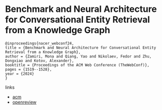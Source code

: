 # Benchmark and Neural Architecture for Conversational Entity Retrieval from a Knowledge Graph

```
@inproceedings{nacer_webconf24,
title = {Benchmark and Neural Architecture for Conversational Entity Retrieval from a Knowledge Graph},
author = {Zamiri, Mona and Qiang, Yao and Nikolaev, Fedor and Zhu, Dongxiao and Kotov, Alexander},
booktitle = {Proceedings of the ACM Web Conference (TheWebConf)},
pages = {1519--1528},
year = {2024}
}
```

links
- [acm](https://dl.acm.org/doi/10.1145/3589334.3645676)
- [openreview](https://openreview.net/forum?id=9UudHPxH27)
